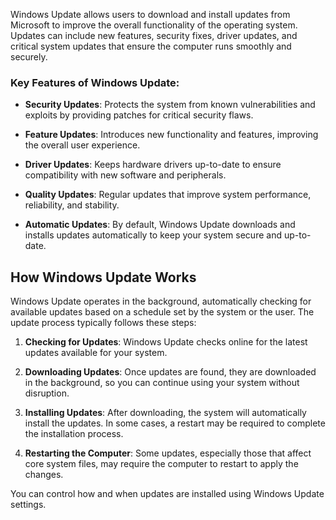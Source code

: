 Windows Update allows users to download and install updates from Microsoft to improve the overall functionality of the operating system. Updates can include new features, security fixes, driver updates, and critical system updates that ensure the computer runs smoothly and securely.

### Key Features of Windows Update:

- **Security Updates**: Protects the system from known vulnerabilities and exploits by providing patches for critical security flaws.

- **Feature Updates**: Introduces new functionality and features, improving the overall user experience.

- **Driver Updates**: Keeps hardware drivers up-to-date to ensure compatibility with new software and peripherals.

- **Quality Updates**: Regular updates that improve system performance, reliability, and stability.

- **Automatic Updates**: By default, Windows Update downloads and installs updates automatically to keep your system secure and up-to-date.

## How Windows Update Works

Windows Update operates in the background, automatically checking for available updates based on a schedule set by the system or the user. The update process typically follows these steps:

1. **Checking for Updates**: Windows Update checks online for the latest updates available for your system.

2. **Downloading Updates**: Once updates are found, they are downloaded in the background, so you can continue using your system without disruption.

3. **Installing Updates**: After downloading, the system will automatically install the updates. In some cases, a restart may be required to complete the installation process.

4. **Restarting the Computer**: Some updates, especially those that affect core system files, may require the computer to restart to apply the changes.

You can control how and when updates are installed using Windows Update settings.